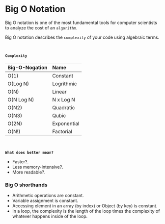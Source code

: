 # Big O Notation

Big O notation is one of the most fundamental tools for computer scientists to analyze the cost of an `algorithm`.

Big O notation describes the `complexity` of your code using algebraic terms.

<br/>

**`Complexity`**

| Big-O-Nogation | Name        |
| -------------- | :---------- |
| O(1)           | Constant    |
| O(Log N)       | Logrithmic  |
| O(N)           | Linear      |
| O(N Log N)     | N x Log N   |
| O(N2)          | Quadratic   |
| O(N3)          | Qubic       |
| O(2N)          | Exponential |
| O(N!)          | Factorial   |

<br/>

**`What does better mean?`**

- Faster?.
- Less memory-intensive?.
- More readable?.



### Big O shorthands

- Arithmetic operations are constant.
- Variable assignment is constant.
- Accessing element in an array (by index) or Object (by key) is constant.
- In a loop, the complexity is the length of the loop times the complexity of whatever happens inside of the loop.
